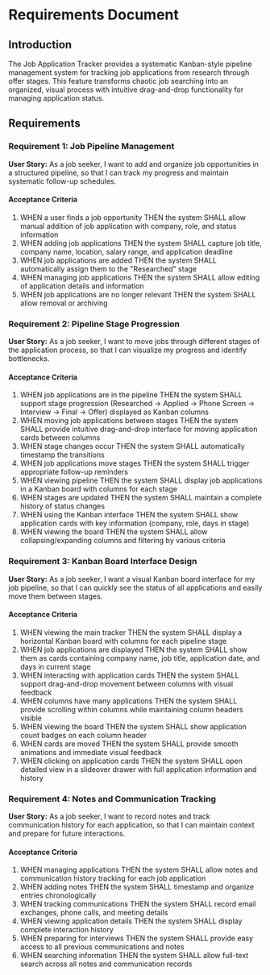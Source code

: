 # Requirements Document

## Introduction

The Job Application Tracker provides a systematic Kanban-style pipeline management system for tracking job applications from research through offer stages. This feature transforms chaotic job searching into an organized, visual process with intuitive drag-and-drop functionality for managing application status.

## Requirements

### Requirement 1: Job Pipeline Management

**User Story:** As a job seeker, I want to add and organize job opportunities in a structured pipeline, so that I can track my progress and maintain systematic follow-up schedules.

#### Acceptance Criteria

1. WHEN a user finds a job opportunity THEN the system SHALL allow manual addition of job application with company, role, and status information
2. WHEN adding job applications THEN the system SHALL capture job title, company name, location, salary range, and application deadline
3. WHEN job applications are added THEN the system SHALL automatically assign them to the "Researched" stage
4. WHEN managing job applications THEN the system SHALL allow editing of application details and information
5. WHEN job applications are no longer relevant THEN the system SHALL allow removal or archiving

### Requirement 2: Pipeline Stage Progression

**User Story:** As a job seeker, I want to move jobs through different stages of the application process, so that I can visualize my progress and identify bottlenecks.

#### Acceptance Criteria

1. WHEN job applications are in the pipeline THEN the system SHALL support stage progression (Researched → Applied → Phone Screen → Interview → Final → Offer) displayed as Kanban columns
2. WHEN moving job applications between stages THEN the system SHALL provide intuitive drag-and-drop interface for moving application cards between columns
3. WHEN stage changes occur THEN the system SHALL automatically timestamp the transitions
4. WHEN job applications move stages THEN the system SHALL trigger appropriate follow-up reminders
5. WHEN viewing pipeline THEN the system SHALL display job applications in a Kanban board with columns for each stage
6. WHEN stages are updated THEN the system SHALL maintain a complete history of status changes
7. WHEN using the Kanban interface THEN the system SHALL show application cards with key information (company, role, days in stage)
8. WHEN viewing the board THEN the system SHALL allow collapsing/expanding columns and filtering by various criteria

### Requirement 3: Kanban Board Interface Design

**User Story:** As a job seeker, I want a visual Kanban board interface for my job pipeline, so that I can quickly see the status of all applications and easily move them between stages.

#### Acceptance Criteria

1. WHEN viewing the main tracker THEN the system SHALL display a horizontal Kanban board with columns for each pipeline stage
2. WHEN job applications are displayed THEN the system SHALL show them as cards containing company name, job title, application date, and days in current stage
3. WHEN interacting with application cards THEN the system SHALL support drag-and-drop movement between columns with visual feedback
4. WHEN columns have many applications THEN the system SHALL provide scrolling within columns while maintaining column headers visible
5. WHEN viewing the board THEN the system SHALL show application count badges on each column header
6. WHEN cards are moved THEN the system SHALL provide smooth animations and immediate visual feedback
7. WHEN clicking on application cards THEN the system SHALL open detailed view in a slideover drawer with full application information and history

### Requirement 4: Notes and Communication Tracking

**User Story:** As a job seeker, I want to record notes and track communication history for each application, so that I can maintain context and prepare for future interactions.

#### Acceptance Criteria

1. WHEN managing applications THEN the system SHALL allow notes and communication history tracking for each job application
2. WHEN adding notes THEN the system SHALL timestamp and organize entries chronologically
3. WHEN tracking communications THEN the system SHALL record email exchanges, phone calls, and meeting details
4. WHEN viewing application details THEN the system SHALL display complete interaction history
5. WHEN preparing for interviews THEN the system SHALL provide easy access to all previous communications and notes
6. WHEN searching information THEN the system SHALL allow full-text search across all notes and communication records
